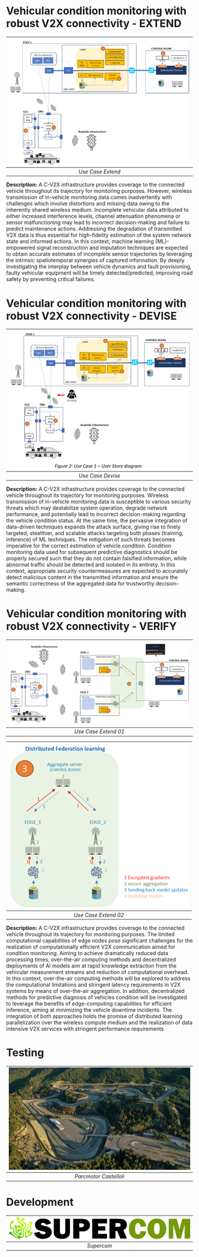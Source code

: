 # Vehicular condition monitoring with robust V2X connectivity - EXTEND

| ![use_case_extend](img/use_case_extend.png "Use Case Extend") |
| :-----------------------------------------------------------: |
|                       *Use Case Extend*                       |

**Description:** A C-V2X infrastructure provides coverage to the connected vehicle throughout its trajectory for monitoring purposes. However, wireless transmission of in-vehicle monitoring data comes inadvertently with challenges which involve distortions and missing data owing to the inherently shared wireless medium. Incomplete vehicular data attributed to either increased interference levels, channel attenuation phenomena or sensor malfunctioning may lead to incorrect decision-making and failure to predict maintenance actions. Addressing the degradation of transmitted V2X data is thus essential for high-fidelity estimation of the system network state and informed actions. In this context, machine learning (ML)-empowered signal reconstruction and imputation techniques are expected to obtain accurate estimates of incomplete sensor trajectories by leveraging the intrinsic spatiotemporal synergies of captured information. By deeply investigating the interplay between vehicle dynamics and fault provisioning, faulty vehicular equipment will be timely detected/predicted, improving road safety by preventing critical failures.


# Vehicular condition monitoring with robust V2X connectivity - DEVISE

| ![use_case_devise](img/use_case_devise.png "Use Case Devise") |
| :-----------------------------------------------------------: |
|                       *Use Case Devise*                       |

**Description:** A C-V2X infrastructure provides coverage to the connected vehicle throughout its trajectory for monitoring purposes. Wireless transmission of in-vehicle monitoring data is susceptible to various security threats which may destabilize system operation, degrade network performance, and potentially lead to incorrect decision-making regarding the vehicle condition status. At the same time, the pervasive integration of data-driven techniques expands the attack surface, giving rise to finely targeted, stealthier, and scalable attacks targeting both phases (training, inference) of ML techniques. The mitigation of such threats becomes imperative for the correct estimation of vehicle condition. Condition monitoring data used for subsequent predictive diagnostics should be properly secured such that they do not contain falsified information, while abnormal traffic should be detected and isolated in its entirety. In this context, appropriate security countermeasures are expected to accurately detect malicious content in the transmitted information and ensure the semantic correctness of the aggregated data for trustworthy decision-making.

# Vehicular condition monitoring with robust V2X connectivity - VERIFY

| ![use_case_verify_01](img/use_case_verify_01.png "Use Case Verify") |
| :-----------------------------------------------------------------: |
|                        *Use Case Extend 01*                         |

| ![use_case_verify_02](img/use_case_verify_02.png "Use Case Verify") |
| :-----------------------------------------------------------------: |
|                        *Use Case Extend 02*                         |

**Description:** A C-V2X infrastructure provides coverage to the connected vehicle throughout its trajectory for monitoring purposes. The limited computational capabilities of edge nodes pose significant challenges for the realization of computationally efficient V2X communication aimed for condition monitoring. Aiming to achieve dramatically reduced data processing times, over-the-air computing methods and decentralized deployments of AI models aim at rapid knowledge extraction from the vehicular measurement streams and reduction of computational overhead. In this context, over-the-air computing methods will be explored to address the computational limitations and stringent latency requirements in V2X systems by means of over-the-air aggregation. In addition, decentralized methods for predictive diagnosis of vehicles condition will be investigated to leverage the benefits of edge-computing capabilities for efficient inference, aiming at minimizing the vehicle downtime incidents. The integration of both approaches holds the promise of distributed learning parallelization over the wireless compute medium and the realization of data intensive V2X services with stringent performance requirements.

# Testing

| ![parcmotor_castelloli](img/parcmotor_castelloli.jpeg "Parcmotor Castelloli") |
| :---------------------------------------------------------------------------: |
|                            *Parcmotor Castelloli*                             |

# Development

| ![supercom](img/supercom_web_page_logo_page_color.png "Supercom") |
| :---------------------------------------------------------------: |
|                            *Supercom*                             |